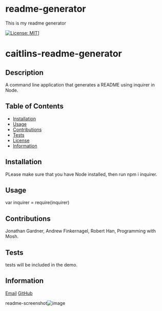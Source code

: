 # readme-generator
This is my readme generator

[![License: MIT](https://img.shields.io/badge/License-MIT-yellow.svg)](https://opensource.org/licenses/MIT)]
  # caitlins-readme-generator
  
  ## Description
  A command line application that generates a README using inquirer in Node.
  
  ## Table of Contents
  
  * [Installation](#installation) 
  * [Usage](#usage)
  * [Contributions](#contributions)
  * [Tests](#tests)
  * [License](#license)
  * [Information](#createrInfo)

## Installation
PLease make sure that you have Node installed, then run npm i inquirer.

## Usage
var inquirer = require(inquirer)

## Contributions
Jonathan Gardner, Andrew Finkernagel, Robert Han, Programming with Mosh.

## Tests
tests will be included in the demo.

## Information
[Email](mailto://caitighe@gmail.com)
[GitHub](http://github.com/caitighe1)

readme-screenshot![image](https://user-images.githubusercontent.com/77707975/113498528-b88e1500-94db-11eb-8fc6-09ad12b81fd2.png)





